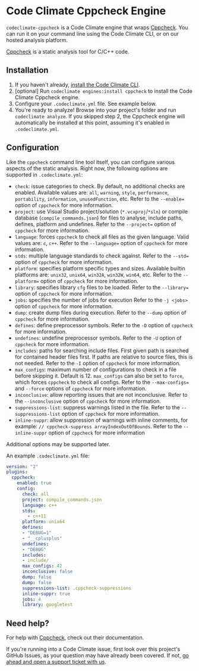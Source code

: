 # Code Climate Cppcheck Engine

`codeclimate-cppcheck` is a Code Climate engine that wraps [Cppcheck][cppcheck].
You can run it on your command line using the Code Climate CLI, or on our
hosted analysis platform.

[Cppcheck][cppcheck] is a static analysis tool for C/C++ code.

## Installation

1. If you haven't already, [install the Code Climate CLI][codeclimate-cli].
2. [optional] Run `codeclimate engines:install cppcheck` to install the Code
   Climate Cppcheck engine.
3. Configure your `.codeclimate.yml` file. See example below.
4. You're ready to analyze! Browse into your project's folder and run
   `codeclimate analyze`. If you skipped step 2, the Cppcheck engine will
   automatically be installed at this point, assuming it's enabled in
   `.codeclimate.yml`.

## Configuration

Like the `cppcheck` command line tool itself, you can configure various
aspects of the static analysis. Right now, the following options are supported
in `.codeclimate.yml`:

- `check`: issue categories to check.
  By default, no additional checks are enabled.
  Available values are: `all`, `warning`, `style`, `performance`, `portability`,
  `information`, `unusedFunction`, etc.
  Refer to the `--enable=` option of `cppcheck` for more information.
- `project`: use Visual Studio project/solution (`*.vcxproj`/`*sln`) or compile
  database (`compile_commands.json`) for files to analyse, include paths,
  defines, platform and undefines.
  Refer to the `--project=` option of `cppcheck` for more information.
- `language`: forces `cppcheck` to check all files as the given language.
  Valid values are: `c`, `c++`.
  Refer to the `--language=` option of `cppcheck` for more information.
- `stds`: multiple language standards to check against.
  Refer to the `--std=` option of `cppcheck` for more information.
- `platform`: specifies platform specific types and sizes. Available builtin
  platforms are: `unix32`, `unix64`, `win32A`, `win32W`, `win64`, etc.
  Refer to the `--platform=` option of `cppcheck` for more information.
- `library`: specifies library `cfg` files to be loaded. Refer to the
  `--library=` option of `cppcheck` for more information.
- `jobs`: specifies the number of jobs for execution Refer to the
  `-j <jobs>` option of `cppcheck` for more information.
- `dump`: create dump files during execution.
  Refer to the `--dump` option of `cppcheck` for more information.
- `defines`: define preprocessor symbols.
  Refer to the `-D` option of `cppcheck` for more information.
- `undefines`: undefine preprocessor symbols.
  Refer to the `-U` option of `cppcheck` for more information.
- `includes`: paths for searching include files. First given path is searched
  for contained header files first. If paths are relative to source files,
  this is not needed.
  Refer to the `-I` option of `cppcheck` for more information.
- `max_configs`: maximum number of configurations to check in a file before
  skipping it. Default is 12. `max_configs` can also be set to `force`, which
  forces `cppcheck` to check all configs.
  Refer to the `--max-configs=` and `--force` options of `cppcheck` for more
  information.
- `inconclusive`: allow reporting issues that are not inconclusive.
  Refer to the `--inconclusive` option of `cppcheck` for more information.
- `suppressions-list`: suppress warnings listed in the file.
  Refer to the `--suppressions-list` option of `cppcheck` for more information.
- `inline-suppr`: allow suppression of warnings with inline comments,
  for example: `// cppcheck-suppress arrayIndexOutOfBounds`.
  Refer to the `--inline-suppr` option of `cppcheck` for more information

Additional options may be supported later.

An example `.codeclimate.yml` file:

```yaml
version: "2"
plugins:
  cppcheck:
    enabled: true
    config:
      check: all
      project: compile_commands.json
      language: c++
      stds:
        - c++11
      platform: unix64
      defines:
      - "DEBUG=1"
      - "__cplusplus"
      undefines:
      - "DEBUG"
      includes:
      - include/
      max_configs: 42
      inconclusive: false
      dump: false
      dump: false
      suppressions-list: .cppcheck-suppressions
      inline-suppr: true
      jobs: 4
      library: googletest
```

## Need help?

For help with [Cppcheck][cppcheck], check out their documentation.

If you're running into a Code Climate issue, first look over this project's
GitHub Issues, as your question may have already been covered.
If not, [go ahead and open a support ticket with us][codeclimate-help].

[cppcheck]: http://cppcheck.sourceforge.net/
[codeclimate-cli]: https://github.com/codeclimate/codeclimate
[codeclimate-help]: https://codeclimate.com/help
